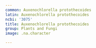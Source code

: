 ```yaml
---
common: Auxenochlorella protothecoides
latin: Auxenochlorella protothecoides
ncbi: '3075'
title: Auxenochlorella protothecoides
group: Plants and Fungi
image: .na.character

---
```

